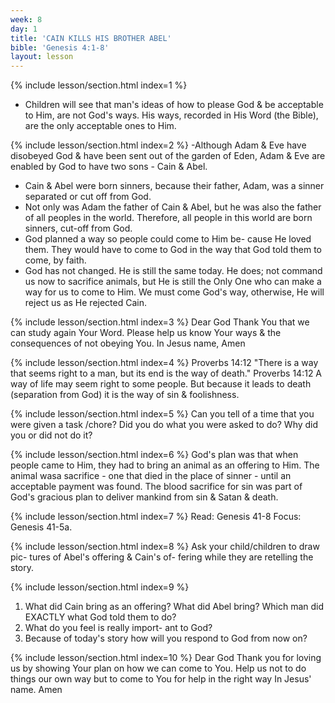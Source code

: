 ```yaml
---
week: 8
day: 1
title: 'CAIN KILLS HIS BROTHER ABEL'
bible: 'Genesis 4:1-8'
layout: lesson
---
```



{% include lesson/section.html index=1 %}
- Children will see that man's ideas of how to please God & be acceptable to Him, are not God's ways. His ways, recorded in His Word (the Bible), are the only acceptable ones to Him.


{% include lesson/section.html index=2 %}
 -Although Adam & Eve have disobeyed God & have been sent out of the garden of Eden, Adam & Eve are enabled by God to have two sons - Cain & Abel.
- Cain & Abel were born sinners, because their father, Adam, was a sinner separated or cut off from God.
- Not only was Adam the father of Cain & Abel, but he was also the father of all peoples in the world. Therefore, all people in this world are born sinners, cut-off from God.
- God planned a way so people could come to Him be- cause He loved them. They would have to come to God in the way that God told them to come, by faith.
- God has not changed. He is still the same today. He does; not command us now to sacrifice animals, but He is still the Only One who can make a way for us to come to Him. We must come God's way, otherwise, He will reject us as He rejected Cain.


{% include lesson/section.html index=3 %}
Dear God Thank You that we can study again Your Word. Please help us know Your ways & the consequences of not obeying You. In Jesus name, Amen


{% include lesson/section.html index=4 %}
Proverbs 14:12 "There is a way that seems right to a man, but its end is the way of death." Proverbs 14:12 A way of life may seem right to some people. But because it leads to death (separation from God) it is the way of sin & foolishness.


{% include lesson/section.html index=5 %}
Can you tell of a time that you were given a task /chore? Did you do what you were asked to do? Why did you or did not do it?


{% include lesson/section.html index=6 %}
God's plan was that when people came to Him, they had to bring an animal as an offering to Him. The animal wasa sacrifice - one that died in the place of sinner - until an acceptable payment was found. The blood sacrifice for sin was part of God's gracious plan to deliver mankind from sin & Satan & death.


{% include lesson/section.html index=7 %}
Read: Genesis 41-8
Focus: Genesis 41-5a.


{% include lesson/section.html index=8 %}
 Ask your child/children to draw pic- tures of Abel's offering & Cain's of- fering while they are retelling the story.


{% include lesson/section.html index=9 %}
1. What did Cain bring as an offering? What did Abel bring? Which man did EXACTLY what God told them to do?
2. What do you feel is really import- ant to God?
3. Because of today's story how will you respond to God from now on?


{% include lesson/section.html index=10 %}
Dear God Thank you for loving us by showing Your plan on how we can come to You. Help us not to do things our own way but to come to You for help in the right way In Jesus' name. Amen


